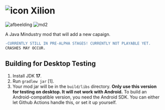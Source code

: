 # ![icon](https://github.com/TLB1/Xilion/assets/105983271/2d957375-fdda-4be5-940f-9b5631b2292c) Xilion

![afbeelding](https://github.com/TLB1/Xilion/assets/105983271/4cc2ec88-0eb8-48fb-8eb5-478e0770672f)
![md2](https://github.com/TLB1/Xilion/assets/105983271/e6372ab5-9cd9-458f-9715-3a08c9620b41)

A Java Mindustry mod that will add a new capaign.
```diff
-CURRENTLY STILL IN PRE-ALPHA STAGES! CURRENTLY NOT PLAYABLE YET. 
CRASHES MAY OCCUR.
```
## Building for Desktop Testing

1. Install JDK **17**.
2. Run `gradlew jar` [1].
3. Your mod jar will be in the `build/libs` directory. **Only use this version for testing on desktop. It will not work with Android.**
To build an Android-compatible version, you need the Android SDK. You can either let Github Actions handle this, or set it up yourself.
